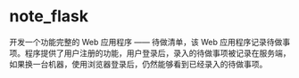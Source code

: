 # note_flask
开发一个功能完整的 Web 应用程序 —— 待做清单，该 Web 应用程序记录待做事项。程序提供了用户注册的功能，用户登录后，录入的待做事项被记录在服务端，如果换一台机器，使用浏览器登录后，仍然能够看到已经录入的待做事项。
